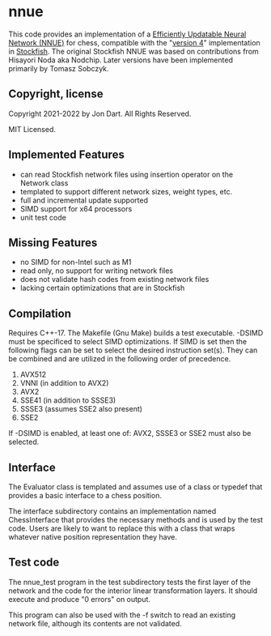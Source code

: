 # nnue

This code provides an implementation of a [Efficiently Updatable Neural Network (NNUE)](https://www.chessprogramming.org/NNUE) for chess, compatible with the "[version 4](https://github.com/official-stockfish/Stockfish/commit/cb9c2594fcedc881ae8f8bfbfdf130cf89840e4c)" implementation in [Stockfish](https://github.com/official-stockfish/Stockfish). The original Stockfish NNUE was based on contributions from Hisayori Noda aka Nodchip. Later versions have been implemented primarily by Tomasz Sobczyk.

## Copyright, license

Copyright 2021-2022 by Jon Dart. All Rights Reserved.

MIT Licensed.

## Implemented Features

- can read Stockfish network files using insertion operator on the Network class
- templated to support different network sizes, weight types, etc.
- full and incremental update supported
- SIMD support for x64 processors
- unit test code

## Missing Features

- no SIMD for non-Intel such as M1
- read only, no support for writing network files
- does not validate hash codes from existing network files
- lacking certain optimizations that are in Stockfish

## Compilation

Requires C++-17. The Makefile (Gnu Make) builds a test executable. -DSIMD must be specificed to select SIMD optimizations. If SIMD is set then the following flags can be set to select the desired instruction set(s). They can be combined and are utilized in the following order of precedence.

1. AVX512
2. VNNI (in addition to AVX2)
3. AVX2
4. SSE41 (in addition to SSSE3)
5. SSSE3 (assumes SSE2 also present)
6. SSE2

If -DSIMD is enabled, at least one of: AVX2, SSSE3 or SSE2 must also be selected.

## Interface

The Evaluator class is templated and assumes use of a class or typedef that provides a basic interface to a chess position.

The interface subdirectory contains an implementation named ChessInterface that provides the necessary methods and is used by the test code. Users are likely to want to replace this with a class that wraps whatever native position representation they have.

## Test code

The nnue_test program in the test subdirectory tests the first layer of the network and the code for the interior linear transformation layers. It should execute and produce "0 errors" on output.

This program can also be used with the -f switch to read an existing network file, although its contents are not validated.
